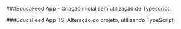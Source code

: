 ###EducaFeed App - Criação inicial sem utilização de Typescript.

###EducaFeed App TS: Alteração do projeto, utilizando TypeScript;
